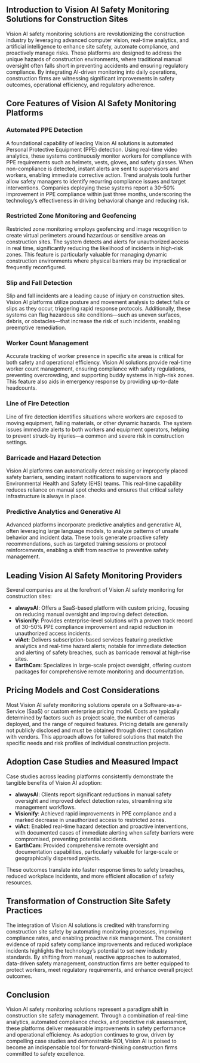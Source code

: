 ## Introduction to Vision AI Safety Monitoring Solutions for Construction Sites

Vision AI safety monitoring solutions are revolutionizing the construction industry by leveraging advanced computer vision, real-time analytics, and artificial intelligence to enhance site safety, automate compliance, and proactively manage risks. These platforms are designed to address the unique hazards of construction environments, where traditional manual oversight often falls short in preventing accidents and ensuring regulatory compliance. By integrating AI-driven monitoring into daily operations, construction firms are witnessing significant improvements in safety outcomes, operational efficiency, and regulatory adherence.

## Core Features of Vision AI Safety Monitoring Platforms

### Automated PPE Detection
A foundational capability of leading Vision AI solutions is automated Personal Protective Equipment (PPE) detection. Using real-time video analytics, these systems continuously monitor workers for compliance with PPE requirements such as helmets, vests, gloves, and safety glasses. When non-compliance is detected, instant alerts are sent to supervisors and workers, enabling immediate corrective action. Trend analysis tools further allow safety managers to identify recurring compliance issues and target interventions. Companies deploying these systems report a 30–50% improvement in PPE compliance within just three months, underscoring the technology’s effectiveness in driving behavioral change and reducing risk.

### Restricted Zone Monitoring and Geofencing
Restricted zone monitoring employs geofencing and image recognition to create virtual perimeters around hazardous or sensitive areas on construction sites. The system detects and alerts for unauthorized access in real time, significantly reducing the likelihood of incidents in high-risk zones. This feature is particularly valuable for managing dynamic construction environments where physical barriers may be impractical or frequently reconfigured.

### Slip and Fall Detection
Slip and fall incidents are a leading cause of injury on construction sites. Vision AI platforms utilize posture and movement analysis to detect falls or slips as they occur, triggering rapid response protocols. Additionally, these systems can flag hazardous site conditions—such as uneven surfaces, debris, or obstacles—that increase the risk of such incidents, enabling preemptive remediation.

### Worker Count Management
Accurate tracking of worker presence in specific site areas is critical for both safety and operational efficiency. Vision AI solutions provide real-time worker count management, ensuring compliance with safety regulations, preventing overcrowding, and supporting buddy systems in high-risk zones. This feature also aids in emergency response by providing up-to-date headcounts.

### Line of Fire Detection
Line of fire detection identifies situations where workers are exposed to moving equipment, falling materials, or other dynamic hazards. The system issues immediate alerts to both workers and equipment operators, helping to prevent struck-by injuries—a common and severe risk in construction settings.

### Barricade and Hazard Detection
Vision AI platforms can automatically detect missing or improperly placed safety barriers, sending instant notifications to supervisors and Environmental Health and Safety (EHS) teams. This real-time capability reduces reliance on manual spot checks and ensures that critical safety infrastructure is always in place.

### Predictive Analytics and Generative AI
Advanced platforms incorporate predictive analytics and generative AI, often leveraging large language models, to analyze patterns of unsafe behavior and incident data. These tools generate proactive safety recommendations, such as targeted training sessions or protocol reinforcements, enabling a shift from reactive to preventive safety management.

## Leading Vision AI Safety Monitoring Providers

Several companies are at the forefront of Vision AI safety monitoring for construction sites:

- **alwaysAI**: Offers a SaaS-based platform with custom pricing, focusing on reducing manual oversight and improving defect detection.
- **Visionify**: Provides enterprise-level solutions with a proven track record of 30–50% PPE compliance improvement and rapid reduction in unauthorized access incidents.
- **viAct**: Delivers subscription-based services featuring predictive analytics and real-time hazard alerts; notable for immediate detection and alerting of safety breaches, such as barricade removal at high-rise sites.
- **EarthCam**: Specializes in large-scale project oversight, offering custom packages for comprehensive remote monitoring and documentation.

## Pricing Models and Cost Considerations

Most Vision AI safety monitoring solutions operate on a Software-as-a-Service (SaaS) or custom enterprise pricing model. Costs are typically determined by factors such as project scale, the number of cameras deployed, and the range of required features. Pricing details are generally not publicly disclosed and must be obtained through direct consultation with vendors. This approach allows for tailored solutions that match the specific needs and risk profiles of individual construction projects.

## Adoption Case Studies and Measured Impact

Case studies across leading platforms consistently demonstrate the tangible benefits of Vision AI adoption:

- **alwaysAI**: Clients report significant reductions in manual safety oversight and improved defect detection rates, streamlining site management workflows.
- **Visionify**: Achieved rapid improvements in PPE compliance and a marked decrease in unauthorized access to restricted zones.
- **viAct**: Enabled real-time hazard detection and proactive interventions, with documented cases of immediate alerting when safety barriers were compromised, preventing potential accidents.
- **EarthCam**: Provided comprehensive remote oversight and documentation capabilities, particularly valuable for large-scale or geographically dispersed projects.

These outcomes translate into faster response times to safety breaches, reduced workplace incidents, and more efficient allocation of safety resources.

## Transformation of Construction Site Safety Practices

The integration of Vision AI solutions is credited with transforming construction site safety by automating monitoring processes, improving compliance rates, and enabling proactive risk management. The consistent evidence of rapid safety compliance improvements and reduced workplace incidents highlights the technology’s potential to set new industry standards. By shifting from manual, reactive approaches to automated, data-driven safety management, construction firms are better equipped to protect workers, meet regulatory requirements, and enhance overall project outcomes.

## Conclusion

Vision AI safety monitoring solutions represent a paradigm shift in construction site safety management. Through a combination of real-time analytics, automated compliance checks, and predictive risk assessment, these platforms deliver measurable improvements in safety performance and operational efficiency. As adoption continues to grow, driven by compelling case studies and demonstrable ROI, Vision AI is poised to become an indispensable tool for forward-thinking construction firms committed to safety excellence.
